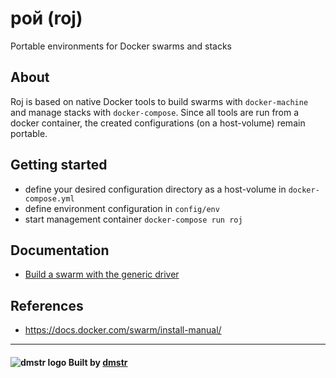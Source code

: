 # рой (roj)

Portable environments for Docker swarms and stacks

## About

Roj is based on native Docker tools to build swarms with `docker-machine` and manage stacks with `docker-compose`. 
Since all tools are run from a docker container, the created configurations (on a host-volume) remain portable.

## Getting started

- define your desired configuration directory as a host-volume in `docker-compose.yml`
- define environment configuration in `config/env`
- start management container `docker-compose run roj`

## Documentation

- [Build a swarm with the generic driver](docs/setup-generic-swarm.md)

## References

- https://docs.docker.com/swarm/install-manual/

---

#### ![dmstr logo](http://t.phundament.com/dmstr-16-cropped.png) Built by [dmstr](http://diemeisterei.de)